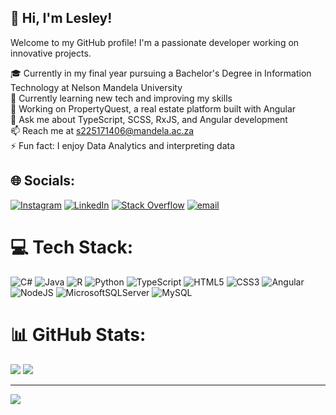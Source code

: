 ## 👋 Hi, I'm Lesley!  
Welcome to my GitHub profile! I'm a passionate developer working on innovative projects.

🎓 Currently in my final year pursuing a Bachelor's Degree in Information Technology at Nelson Mandela University<br>
🌱 Currently learning new tech and improving my skills<br>
🔭 Working on PropertyQuest, a real estate platform built with Angular<br>
💬 Ask me about TypeScript, SCSS, RxJS, and Angular development<br>
📫 Reach me at s225171406@mandela.ac.za<br>
⚡ Fun fact: I enjoy Data Analytics and interpreting data


## 🌐 Socials:
[![Instagram](https://img.shields.io/badge/Instagram-%23E4405F.svg?logo=Instagram&logoColor=white)](https://instagram.com/lezz_2198) [![LinkedIn](https://img.shields.io/badge/LinkedIn-%230077B5.svg?logo=linkedin&logoColor=white)](https://www.linkedin.com/in/lesley-ngcobo-449b88240/) [![Stack Overflow](https://img.shields.io/badge/-Stackoverflow-FE7A16?logo=stack-overflow&logoColor=white)](https://stackoverflow.com/users/29920769/lesley?tab=profile) [![email](https://img.shields.io/badge/Email-D14836?logo=gmail&logoColor=white)](mailto:s225171406@mandela.ac.za) 

# 💻 Tech Stack:
![C#](https://img.shields.io/badge/c%23-%23239120.svg?style=for-the-badge&logo=csharp&logoColor=white) ![Java](https://img.shields.io/badge/java-%23ED8B00.svg?style=for-the-badge&logo=openjdk&logoColor=white) ![R](https://img.shields.io/badge/r-%23276DC3.svg?style=for-the-badge&logo=r&logoColor=white) ![Python](https://img.shields.io/badge/python-3670A0?style=for-the-badge&logo=python&logoColor=ffdd54) ![TypeScript](https://img.shields.io/badge/typescript-%23007ACC.svg?style=for-the-badge&logo=typescript&logoColor=white) ![HTML5](https://img.shields.io/badge/html5-%23E34F26.svg?style=for-the-badge&logo=html5&logoColor=white) ![CSS3](https://img.shields.io/badge/css3-%231572B6.svg?style=for-the-badge&logo=css3&logoColor=white) ![Angular](https://img.shields.io/badge/angular-%23DD0031.svg?style=for-the-badge&logo=angular&logoColor=white) ![NodeJS](https://img.shields.io/badge/node.js-6DA55F?style=for-the-badge&logo=node.js&logoColor=white) ![MicrosoftSQLServer](https://img.shields.io/badge/Microsoft%20SQL%20Server-CC2927?style=for-the-badge&logo=microsoft%20sql%20server&logoColor=white) ![MySQL](https://img.shields.io/badge/mysql-4479A1.svg?style=for-the-badge&logo=mysql&logoColor=white)

# 📊 GitHub Stats:
![](https://github-readme-stats.vercel.app/api?username=lesley-2198&theme=dark&hide_border=false&include_all_commits=false&count_private=false)
![](https://github-readme-stats.vercel.app/api/top-langs/?username=lesley-2198&theme=dark&hide_border=false&include_all_commits=false&count_private=false&layout=compact)

---
[![](https://visitcount.itsvg.in/api?id=lesley-2198&icon=0&color=0)](https://visitcount.itsvg.in)

<!-- Proudly created with GPRM ( https://gprm.itsvg.in ) -->
